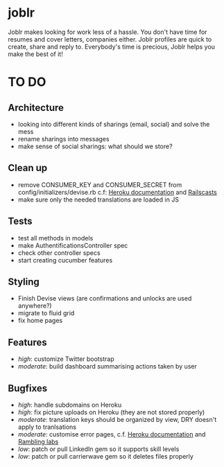 joblr
=====

Joblr makes looking for work less of a hassle.
You don't have time for resumes and cover letters, companies either.
Joblr profiles are quick to create, share and reply to.
Everybody's time is precious, Joblr helps you make the best of it!


TO DO
=====

Architecture
------------

- looking into different kinds of sharings (email, social) and solve the mess
- rename sharings into messages
- make sense of social sharings: what should we store?

Clean up
--------

- remove CONSUMER_KEY and CONSUMER_SECRET from config/initializers/devise.rb
  c.f: [Heroku documentation](https://devcenter.heroku.com/articles/config-vars) and [Railscasts](http://railscasts.com/episodes/235-devise-and-omniauth-revised)
- make sure only the needed translations are loaded in JS

Tests
-----

- test all methods in models
- make AuthentificationsController spec
- check other controller specs
- start creating cucumber features

Styling
-------

- Finish Devise views (are confirmations and unlocks are used anywhere?)
- migrate to fluid grid
- fix home pages

Features
--------

- *high*: customize Twitter bootstrap
- *moderate*: build dashboard summarising actions taken by user

Bugfixes
--------

- *high*:     handle subdomains on Heroku
- *high*:     fix picture uploads on Heroku (they are not stored properly)
- *moderate*: translation keys should be organized by view, DRY doesn't apply to tranlsations
- *moderate*: customise error pages, c.f. [Heroku documentation](https://devcenter.heroku.com/articles/error-pages) and [Rambling labs](http://ramblinglabs.com/blog/2012/01/rails-3-1-adding-custom-404-and-500-error-pages)
- *low*:      patch or pull LinkedIn gem so it supports skill levels
- *low*:      patch or pull carrierwave gem so it deletes files properly